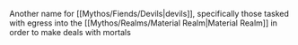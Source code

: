Another name for [[Mythos/Fiends/Devils|devils]], specifically those tasked with egress into the [[Mythos/Realms/Material Realm|Material Realm]] in order to make deals with mortals